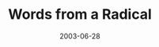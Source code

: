---
layout: message
category: message
series: "Letter From a Revolutionary"
title: "Words from a Radical"
date: 2003-06-28
message_id: 217
---